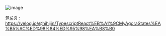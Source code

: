 ![image](https://github.com/hihijin/Typescript_MyAgoraStates/assets/117073214/e9cfee1e-43ec-4403-a489-9db5f3ebd486)

블로깅 : https://velog.io/@hihijin/TypescriptReact%EB%A1%9CMyAgoraStates%EA%B5%AC%ED%98%84%ED%95%98%EA%B8%B0
